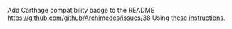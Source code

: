 Add Carthage compatibility badge to the README
https://github.com/github/Archimedes/issues/38
Using [these instructions](https://github.com/Carthage/Carthage/blob/7a0153cc164e301c46527f6e20c886728a0dc218/README.md#declare-your-compatibility).<br/>
